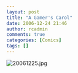 ```yaml
---
layout: post
title: "A Gamer's Carol"
date: 2006-12-24 21:46
author: rcadmin
comments: true
categories: [Comics]
tags: []
---
```

<p><img alt="20061225.jpg" id="image997" src="http://dl.bitsmack.com/uploads/2006/12/20061225.jpg" />
</p>

